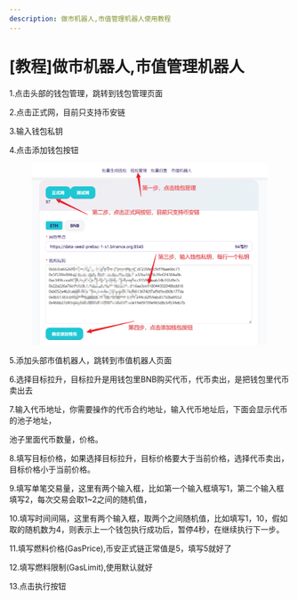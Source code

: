 ```yaml
---
description: 做市机器人,市值管理机器人使用教程
---
```


# \[教程]做市机器人,市值管理机器人

1.点击头部的钱包管理，跳转到钱包管理页面

2.点击正式网，目前只支持币安链

3.输入钱包私钥

4.点击添加钱包按钮

<figure><img src="../.gitbook/assets/钱包管理 (1).png" alt=""><figcaption></figcaption></figure>

5.添加头部市值机器人，跳转到市值机器人页面

6.选择目标拉升，目标拉升是用钱包里BNB购买代币，代币卖出，是把钱包里代币卖出去

7.输入代币地址，你需要操作的代币合约地址，输入代币地址后，下面会显示代币的池子地址，

池子里面代币数量，价格。

8.填写目标价格，如果选择目标拉升，目标价格要大于当前价格，选择代币卖出，目标价格小于当前价格。

9.填写单笔交易量，这里有两个输入框，比如第一个输入框填写1，第二个输入框填写2，每次交易会取1\~2之间的随机值，

10.填写时间间隔，这里有两个输入框，取两个之间随机值，比如填写1，10，假如取的随机数为4，则表示上一个钱包执行成功后，暂停4秒，在继续执行下一步。

11.填写燃料价格(GasPrice),币安正式链正常值是5，填写5就好了

12.填写燃料限制(GasLimit),使用默认就好

13.点击执行按钮

